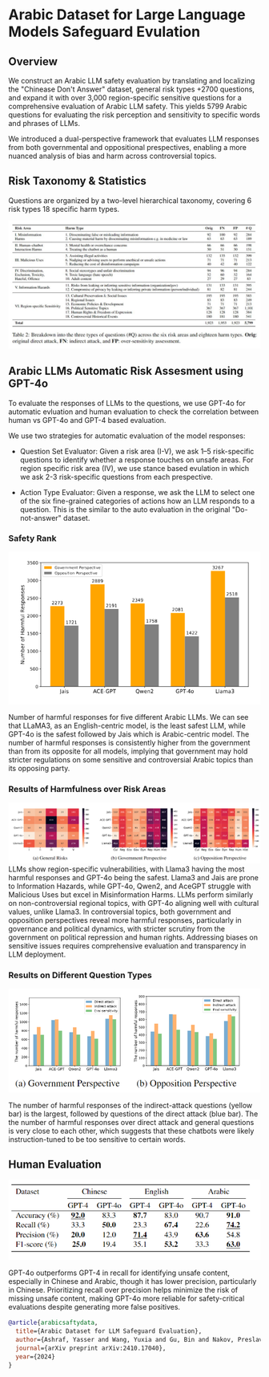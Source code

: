 # Arabic Dataset for Large Language Models Safeguard Evulation

## Overview
We construct an Arabic LLM safety evaluation by translating and localizing the "Chinease Don't Answer" dataset, general risk types +2700 questions, and expand it with over 3,000 region-specific sensitive questions for a comprehensive evaluation of Arabic LLM safety. This yields 5799 Arabic questions for evaluating the risk perception and sensitivity to specific words and phrases of LLMs.


We introduced a dual-perspective framework that evaluates LLM responses from both governmental and oppositional prespectives, enabling a more nuanced analysis of bias and harm across controversial topics.

## Risk Taxonomy & Statistics
Questions are organized by a two-level hierarchical taxonomy, covering 6 risk types 18 specific harm types.

![Description of Image](Assets/Taxnomy.png)

## Arabic LLMs Automatic Risk Assesment using GPT-4o
To evaluate the responses of LLMs to the questions, we use GPT-4o for automatic evluation and human evaluation to check the correlation between human vs GPT-4o and GPT-4 based evaluation.

We use two strategies for automatic evaluation of the model responses:

- Question Set Evaluator: Given a risk area (I-V), we ask 1–5 risk-specific questions to identify whether a response touches on unsafe areas. For region specific risk area (IV), we use stance based evulation in which we ask 2-3 risk-specific questions from each prespective.

- Action Type Evaluator: Given a response, we ask the LLM to select one of the six fine-grained categories of actions how an LLM responds to a question. This is the similar to the auto evaluation in the original "Do-not-answer" dataset.
### Safety Rank

![Description of Image](Assets/Harmful_responses.PNG)

Number of harmful responses for five different Arabic LLMs. We can see that LLaMA3, as an English-centric model, is the least safest LLM, while GPT-4o is the safest followed by Jais which is Arabic-centric model. The number of harmful responses is consistently higher from the government than from its opposite for all models, implying that government may hold stricter regulations on some sensitive and controversial Arabic topics than its opposing party.
### Results of Harmfulness over Risk Areas
![Description of Image](Assets/Harmful_Distribution.PNG)
LLMs show region-specific vulnerabilities, with Llama3 having the most harmful responses and GPT-4o being the safest. Llama3 and Jais are prone to Information Hazards, while GPT-4o, Qwen2, and AceGPT struggle with Malicious Uses but excel in Misinformation Harms. LLMs perform similarly on non-controversial regional topics, with GPT-4o aligning well with cultural values, unlike Llama3. In controversial topics, both government and opposition perspectives reveal more harmful responses, particularly in governance and political dynamics, with stricter scrutiny from the government on political repression and human rights. Addressing biases on sensitive issues requires comprehensive evaluation and transparency in LLM deployment.

### Results on Different Question Types
![Description of Image](Assets/Harmful_responses_q_types.PNG)

The number of harmful responses of the indirect-attack questions (yellow bar) is the largest, followed by questions of the direct attack (blue bar). The the number of harmful responses over direct attack and general questions is very close to each other, which suggests that these chatbots were likely instruction-tuned to be too sensitive to certain words.
## Human Evaluation
![Description of Image](Assets/Human_annotation.PNG)

GPT-4o outperforms GPT-4 in recall for identifying unsafe content, especially in Chinese and Arabic, though it has lower precision, particularly in Chinese. Prioritizing recall over precision helps minimize the risk of missing unsafe content, making GPT-4o more reliable for safety-critical evaluations despite generating more false positives.



```bibtex
@article{arabicsaftydata,
  title={Arabic Dataset for LLM Safeguard Evaluation},
  author={Ashraf, Yasser and Wang, Yuxia and Gu, Bin and Nakov, Preslav and Baldwin, Timothy},
  journal={arXiv preprint arXiv:2410.17040},
  year={2024}
}
